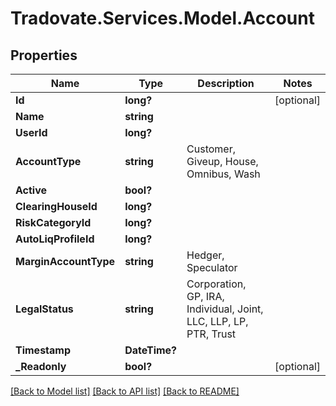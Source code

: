 # Tradovate.Services.Model.Account
## Properties

Name | Type | Description | Notes
------------ | ------------- | ------------- | -------------
**Id** | **long?** |  | [optional] 
**Name** | **string** |  | 
**UserId** | **long?** |  | 
**AccountType** | **string** | Customer, Giveup, House, Omnibus, Wash | 
**Active** | **bool?** |  | 
**ClearingHouseId** | **long?** |  | 
**RiskCategoryId** | **long?** |  | 
**AutoLiqProfileId** | **long?** |  | 
**MarginAccountType** | **string** | Hedger, Speculator | 
**LegalStatus** | **string** | Corporation, GP, IRA, Individual, Joint, LLC, LLP, LP, PTR, Trust | 
**Timestamp** | **DateTime?** |  | 
**_Readonly** | **bool?** |  | [optional] 

[[Back to Model list]](../README.md#documentation-for-models) [[Back to API list]](../README.md#documentation-for-api-endpoints) [[Back to README]](../README.md)

